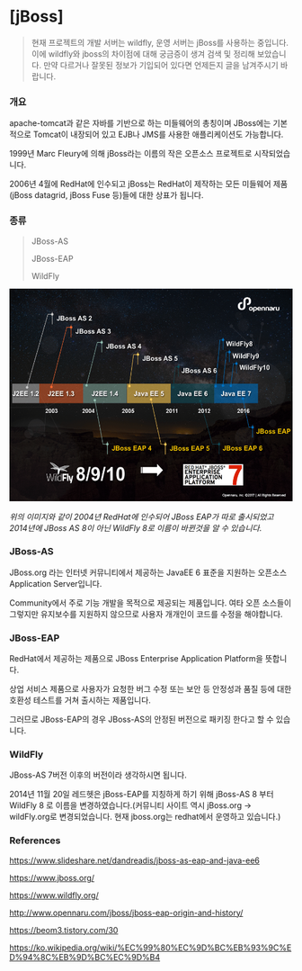 # [jBoss] 

> 현재 프로젝트의 개발 서버는 wildfly, 운영 서버는 jBoss를 사용하는 중입니다. 이에 wildfly와 jboss의 차이점에 대해 궁금증이 생겨 검색 및 정리해 보았습니다. 만약 다르거나 잘못된 정보가 기입되어 있다면 언제든지 글을 남겨주시기 바랍니다.

### 개요

apache-tomcat과 같은 자바를 기반으로 하는 미들웨어의 총칭이며 JBoss에는 기본적으로 Tomcat이 내장되어 있고 EJB나 JMS를 사용한 애플리케이션도 가능합니다.

1999년 Marc Fleury에 의해 jBoss라는 이름의 작은 오픈소스 프로젝트로 시작되었습니다.

2006년 4월에 RedHat에 인수되고 jBoss는 RedHat이 제작하는 모든 미들웨어 제품(jBoss datagrid, jBoss Fuse 등)들에 대한 상표가 됩니다. 

### 종류

> JBoss-AS
>
> JBoss-EAP
>
> WildFly

![jboss_eap_intro_1](https://raw.githubusercontent.com/KrGil/TIL/main/CS/documents/jBoss_wildFly.assets/jboss_eap_intro_1.png)

*위의 이미지와 같이 2004년 RedHat에 인수되어 JBoss EAP가 따로 출시되었고 2014년에 JBoss AS 8이 아닌 WildFly 8로 이름이 바뀐것을 알 수 있습니다.*

### JBoss-AS

JBoss.org 라는 인터넷 커뮤니티에서 제공하는 JavaEE 6 표준을 지원하는 오픈소스 Application Server입니다.

Community에서 주로 기능 개발을 목적으로 제공되는 제품입니다. 여타 오픈 소스들이 그렇지만 유지보수를 지원하지 않으므로 사용자 개개인이 코드를 수정을 해야합니다.



### JBoss-EAP

RedHat에서 제공하는 제품으로 JBoss Enterprise Application Platform을 뜻합니다.

상업 서비스 제품으로 사용자가 요청한 버그 수정 또는 보안 등 안정성과 품질 등에 대한 호환성 테스트를 거쳐 출시하는 제품입니다.

그러므로 JBoss-EAP의 경우 JBoss-AS의 안정된 버전으로 패키징 한다고 할 수 있습니다.



### WildFly

JBoss-AS 7버전 이후의 버전이라 생각하시면 됩니다.

2014년 11월 20일 레드헷은 jBoss-EAP를 지칭하게 하기 위해 jBoss-AS 8 부터 WildFly 8 로 이름을 변경하였습니다.(커뮤니티 사이트 역시 jBoss.org -> wildFly.org로 변경되었습니다. 현재 jboss.org는 redhat에서 운영하고 있습니다.)





### References

https://www.slideshare.net/dandreadis/jboss-as-eap-and-java-ee6

https://www.jboss.org/

https://www.wildfly.org/

http://www.opennaru.com/jboss/jboss-eap-origin-and-history/

https://beom3.tistory.com/30

https://ko.wikipedia.org/wiki/%EC%99%80%EC%9D%BC%EB%93%9C%ED%94%8C%EB%9D%BC%EC%9D%B4